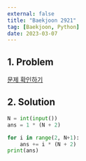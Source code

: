 ```yaml
---
external: false
title: "Baekjoon 2921"
tag: [Baekjoon, Python]
date: 2023-03-07
---
```


## 1. Problem

[문제 확인하기](https://www.acmicpc.net/problem/2921)

## 2. Solution

```python
N = int(input())
ans = 1 * (N + 2)

for i in range(2, N+1):
    ans += i * (N + 2)
print(ans)
```
